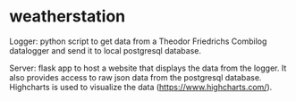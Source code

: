 # weatherstation

Logger: python script to get data from a Theodor Friedrichs Combilog datalogger and send it to local postgresql database.

Server: flask app to host a website that displays the data from the logger. It also provides access to raw json data from the postgresql database. Highcharts is used to visualize the data (https://www.highcharts.com/).

